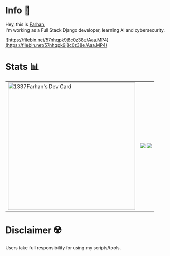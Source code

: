 # Info 📜
Hey, this is <a href="https://github.com/1337Farhan"> Farhan</a>,<br>
I'm working as a Full Stack Django developer, learning AI and cybersecurity.<be>

![https://filebin.net/57nhqpk9j8c0z38e/Aaa.MP4](https://filebin.net/57nhqpk9j8c0z38e/Aaa.MP4)
# Stats 📊
<table cellpadding="0" cellspacing="0">
  <tr style="border-top: none; padding: 0;">
    <td>
      <a href="https://app.daily.dev/1337Farhan">
        <img src="https://api.daily.dev/devcards/4f9b1ceb157548f7979b564c4da0c503.png?r=cdi" width="400" alt="1337Farhan's Dev Card"/>
      </a>
    </td>
    <!---->
    <td>
      <img src="https://github-readme-stats.vercel.app/api?username=1337Farhan&show_icons=true&count_private=true&theme=algolia"/>
      <img src="https://github-readme-stats.vercel.app/api/top-langs/?username=1337Farhan&layout=compact&theme=algolia&card_width=445"/>
    </td>    
  </tr>
</table>

# Disclaimer ☢️
Users take full responsibility for using my scripts/tools.
